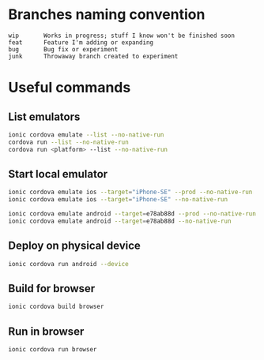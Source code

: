 # Branches naming convention

```
wip       Works in progress; stuff I know won't be finished soon
feat      Feature I'm adding or expanding
bug       Bug fix or experiment
junk      Throwaway branch created to experiment
```

# Useful commands
## List emulators
```bash
ionic cordova emulate --list --no-native-run                            # List any OS
cordova run --list --no-native-run                                      # List any OS
cordova run <platform> --list --no-native-run                           # List specific OS
```
## Start local emulator
```bash
ionic cordova emulate ios --target="iPhone-SE" --prod --no-native-run   #runs with PROD config 
ionic cordova emulate ios --target="iPhone-SE" --no-native-run          #runs with DEV config

ionic cordova emulate android --target=e78ab88d --prod --no-native-run  #runs with PROD config   
ionic cordova emulate android --target=e78ab88d --no-native-run         #runs with DEV config   
```
## Deploy on physical device
```bash
ionic cordova run android --device
```

## Build for browser
```bash
ionic cordova build browser
```

## Run in browser
```bash
ionic cordova run browser
```